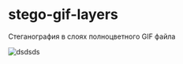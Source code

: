 # stego-gif-layers
Стеганография в слоях полноцветного GIF файла







![dsdsds](https://yapx.ru/album/VdCTC)
